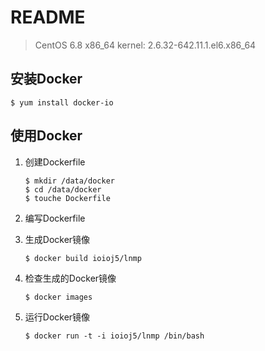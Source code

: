# README

> CentOS 6.8 x86_64
> kernel: 2.6.32-642.11.1.el6.x86_64

## 安装Docker

```
$ yum install docker-io
```
## 使用Docker

1. 创建Dockerfile

	```
	$ mkdir /data/docker
	$ cd /data/docker
	$ touche Dockerfile
	````

2. 编写Dockerfile

3. 生成Docker镜像

	```
	$ docker build ioioj5/lnmp
	```
4. 检查生成的Docker镜像

	```
	$ docker images
	```
5. 运行Docker镜像

	```
	$ docker run -t -i ioioj5/lnmp /bin/bash
	```